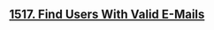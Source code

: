 <h2><a href="https://leetcode.com/problems/find-users-with-valid-e-mails/">1517. Find Users With Valid E-Mails</a></h2>
